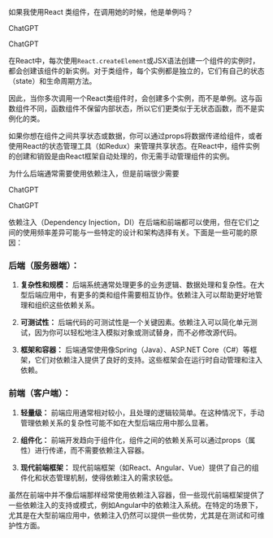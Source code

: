 如果我使用React 类组件，在调用她的时候，他是单例吗？

ChatGPT

ChatGPT

在React中，每次使用`React.createElement`或JSX语法创建一个组件的实例时，都会创建该组件的新实例。对于类组件，每个实例都是独立的，它们有自己的状态（state）和生命周期方法。

因此，当你多次调用一个React类组件时，会创建多个实例，而不是单例。这与函数组件不同，函数组件不保留内部状态，所以它们更类似于无状态函数，而不是实例化的类。

如果你想在组件之间共享状态或数据，你可以通过props将数据传递给组件，或者使用React的状态管理工具（如Redux）来管理共享状态。在React中，组件实例的创建和销毁是由React框架自动处理的，你无需手动管理组件的实例。


为什么后端通常需要使用依赖注入，但是前端很少需要

ChatGPT

ChatGPT

依赖注入（Dependency Injection，DI）在后端和前端都可以使用，但在它们之间的使用频率差异可能与一些特定的设计和架构选择有关。下面是一些可能的原因：

### 后端（服务器端）：

1. **复杂性和规模：** 后端系统通常处理更多的业务逻辑、数据处理和复杂性。在大型后端应用中，有更多的类和组件需要相互协作。依赖注入可以帮助更好地管理和组织这些依赖关系。
    
2. **可测试性：** 后端代码的可测试性是一个关键因素。依赖注入可以简化单元测试，因为你可以轻松地注入模拟对象或测试替身，而不必修改源代码。
    
3. **框架和容器：** 后端通常使用像Spring（Java）、ASP.NET Core（C#）等框架，它们对依赖注入提供了良好的支持。这些框架会在运行时自动管理和注入依赖。
    

### 前端（客户端）：

1. **轻量级：** 前端应用通常相对较小，且处理的逻辑较简单。在这种情况下，手动管理依赖关系的复杂性可能不如在大型后端应用中那么显著。
    
2. **组件化：** 前端开发趋向于组件化，组件之间的依赖关系可以通过props（属性）进行传递，而不需要依赖注入容器。
    
3. **现代前端框架：** 现代前端框架（如React、Angular、Vue）提供了自己的组件化和状态管理机制，使得依赖注入的需求较低。
    

虽然在前端中并不像后端那样经常使用依赖注入容器，但一些现代前端框架提供了一些依赖注入的支持或模式，例如Angular中的依赖注入系统。在特定的场景下，尤其是在大型前端应用中，依赖注入仍然可以提供一些优势，尤其是在测试和可维护性方面。